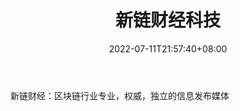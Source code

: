 ﻿---
weight: 
title: "新链财经科技"
description: "新链财经：区块链行业专业，权威，独立的信息发布媒体"
date: 2022-07-11T21:57:40+08:00
lastmod: 2022-07-11T16:45:40+08:00
draft: false
authors: ["yangsi"]
featuredImage: "xinliancaijingkeji.jpg"
link: "http://mp.weixin.qq.com/profile?src=3&timestamp=1657700777&ver=1&signature=zk9X7SOS7dtz7hURQ-MRm7h5ZBVV3S-h15RR9ciSJUhGuxXXIDwJmuTx6LjVQBehIC5qf62wsfJJYKVo3pWeuQ=="
tags: ["微信公众号","新链财经科技"]
categories: ["navigation"]
navigation: ["微信公众号"]
lightgallery: true
toc: true
pinned: false
recommend: false
recommend1: false
---
新链财经：区块链行业专业，权威，独立的信息发布媒体

